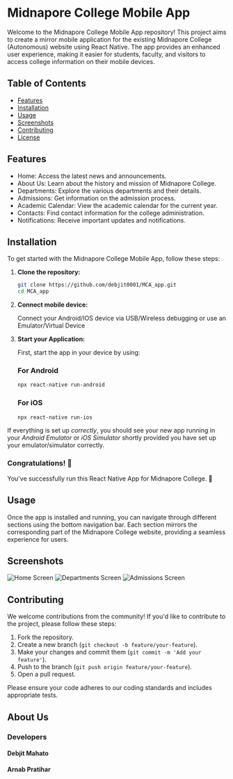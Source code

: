 # Midnapore College Mobile App

Welcome to the Midnapore College Mobile App repository! This project aims to create a mirror mobile application for the existing Midnapore College (Autonomous) website using React Native. The app provides an enhanced user experience, making it easier for students, faculty, and visitors to access college information on their mobile devices.

## Table of Contents

- [Features](#features)
- [Installation](#installation)
- [Usage](#usage)
- [Screenshots](#screenshots)
- [Contributing](#contributing)
- [License](#license)

## Features

- Home: Access the latest news and announcements.
- About Us: Learn about the history and mission of Midnapore College.
- Departments: Explore the various departments and their details.
- Admissions: Get information on the admission process.
- Academic Calendar: View the academic calendar for the current year.
- Contacts: Find contact information for the college administration.
- Notifications: Receive important updates and notifications.

## Installation

To get started with the Midnapore College Mobile App, follow these steps:

1. **Clone the repository:**

   ```bash
   git clone https://github.com/debjit0001/MCA_app.git
   cd MCA_app


2. **Connect mobile device:**

   Connect your Android/IOS device via USB/Wireless debugging or use an Emulator/Virtual Device


3. **Start your Application:**

   First, start the app in your device by using: 

   ### For Android

   ```bash
   npx react-native run-android
   ```

   ### For iOS

   ```bash
   npx react-native run-ios
   ```

If everything is set up _correctly_, you should see your new app running in your _Android Emulator_ or _iOS Simulator_ shortly provided you have set up your emulator/simulator correctly.


### Congratulations! :tada:

You've successfully run this React Native App for Midnapore College. :partying_face:


## Usage

Once the app is installed and running, you can navigate through different sections using the bottom navigation bar. Each section mirrors the corresponding part of the Midnapore College website, providing a seamless experience for users.

## Screenshots

![Home Screen](path/to/home-screen.png)
![Departments Screen](path/to/departments-screen.png)
![Admissions Screen](path/to/admissions-screen.png)

## Contributing

We welcome contributions from the community! If you'd like to contribute to the project, please follow these steps:

1. Fork the repository.
2. Create a new branch (`git checkout -b feature/your-feature`).
3. Make your changes and commit them (`git commit -m 'Add your feature'`).
4. Push to the branch (`git push origin feature/your-feature`).
5. Open a pull request.

Please ensure your code adheres to our coding standards and includes appropriate tests.


## About Us

### Developers

#### Debjit Mahato

#### Arnab Pratihar